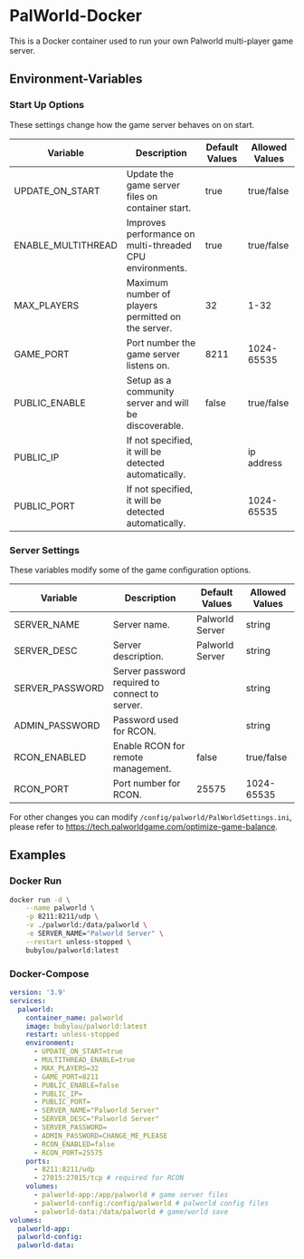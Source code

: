 # PalWorld-Docker

This is a Docker container used to run your own Palworld multi-player game server.

## Environment-Variables

### Start Up Options

These settings change how the game server behaves on on start.

| Variable           | Description                                                 | Default Values  | Allowed Values |
|--------------------|-------------------------------------------------------------|-----------------|----------------|
| UPDATE_ON_START    | Update the game server files on container start.            | true            | true/false     |
| ENABLE_MULTITHREAD | Improves performance on multi-threaded CPU environments.    | true            | true/false     |
| MAX_PLAYERS        | Maximum number of players permitted on the server.          | 32              | 1-32           |
| GAME_PORT          | Port number the game server listens on.                     | 8211            | 1024-65535     |
| PUBLIC_ENABLE      | Setup as a community server and will be discoverable.       | false           | true/false     |
| PUBLIC_IP          | If not specified, it will be detected automatically.        |                 | ip address     |
| PUBLIC_PORT        | If not specified, it will be detected automatically.        |                 | 1024-65535     |

### Server Settings

These variables modify some of the game configuration options.

| Variable           | Description                                                 | Default Values  | Allowed Values |
|--------------------|-------------------------------------------------------------|-----------------|----------------|
| SERVER_NAME        | Server name.                                                | Palworld Server | string         |
| SERVER_DESC        | Server description.                                         | Palworld Server | string         |
| SERVER_PASSWORD    | Server password required to connect to server.              |                 | string         |
| ADMIN_PASSWORD     | Password used for RCON.                                     |                 | string         |
| RCON_ENABLED       | Enable RCON for remote management.                          | false           | true/false     |
| RCON_PORT          | Port number for RCON.                                       | 25575           | 1024-65535     |

For other changes you can modify `/config/palworld/PalWorldSettings.ini`, please refer to https://tech.palworldgame.com/optimize-game-balance.

## Examples

### Docker Run

```bash
docker run -d \
    --name palworld \
    -p 8211:8211/udp \
    -v ./palworld:/data/palworld \
    -e SERVER_NAME="Palworld Server" \
    --restart unless-stopped \
    bubylou/palworld:latest
```

### Docker-Compose

```yml
version: '3.9'
services:
  palworld:
    container_name: palworld
    image: bubylou/palworld:latest
    restart: unless-stopped
    environment:
      - UPDATE_ON_START=true
      - MULTITHREAD_ENABLE=true
      - MAX_PLAYERS=32
      - GAME_PORT=8211
      - PUBLIC_ENABLE=false
      - PUBLIC_IP=
      - PUBLIC_PORT=
      - SERVER_NAME="Palworld Server"
      - SERVER_DESC="Palworld Server"
      - SERVER_PASSWORD=
      - ADMIN_PASSWORD=CHANGE_ME_PLEASE
      - RCON_ENABLED=false
      - RCON_PORT=25575
    ports:
      - 8211:8211/udp
      - 27015:27015/tcp # required for RCON
    volumes:
      - palworld-app:/app/palworld # game server files
      - palworld-config:/config/palworld # palworld config files
      - palworld-data:/data/palworld # game/world save
volumes:
  palworld-app:
  palworld-config:
  palworld-data:
```
